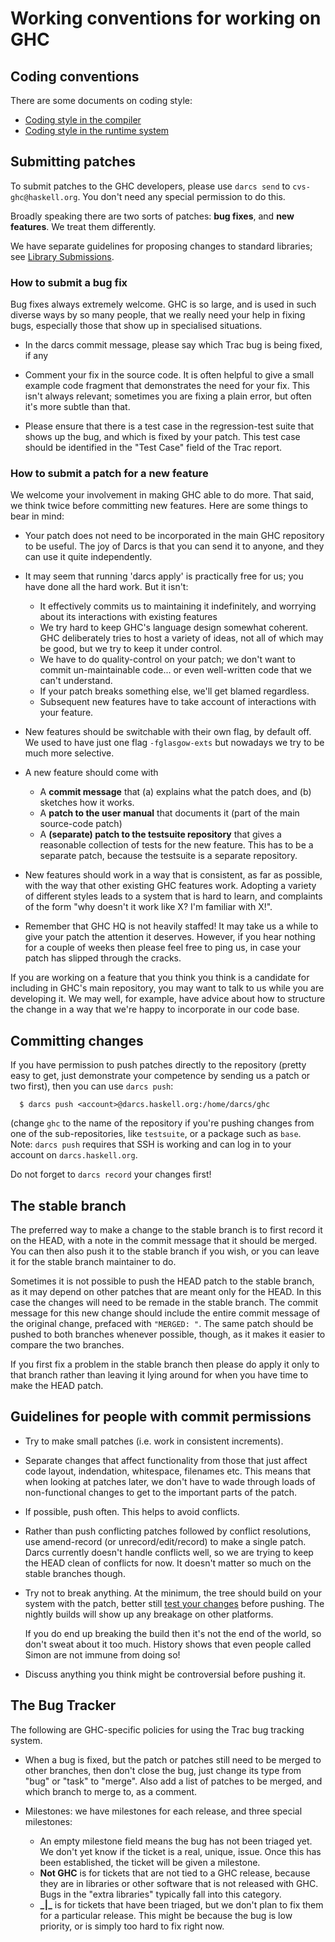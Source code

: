 


# Working conventions for working on GHC


## Coding conventions



There are some documents on coding style:


- [Coding style in the compiler](commentary/coding-style)
- [Coding style in the runtime system](commentary/rts/conventions)

## Submitting patches



To submit patches to the GHC developers, please use `darcs send` to `cvs-ghc@haskell.org`.  You don't need any special permission to do this.  



Broadly speaking there are two sorts of patches: **bug fixes**, and **new features**.  We treat them differently.



We have separate guidelines for proposing changes to standard libraries; see [
Library Submissions](http://haskell.org/haskellwiki/Library_submissions).


### How to submit a bug fix



Bug fixes always extremely welcome.  GHC is so large, and is used in such diverse ways by so many people, that we really need your help in fixing bugs, especially those that show up in specialised situations.


- In the darcs commit message, please say which Trac bug is being fixed, if any

- Comment your fix in the source code.  It is often helpful to give a small example code fragment that demonstrates the need for your fix.  This isn't always relevant; sometimes you are fixing a plain error, but often it's more subtle than that.

- Please ensure that there is a test case in the regression-test suite that shows up the bug, and which is fixed by your patch.  This test case should be identified in the "Test Case" field of the Trac report.

### How to submit a patch for a new feature



We welcome your involvement in making GHC able to do more.  That said, we think twice before committing new features. Here are some things to bear in mind:
 


- Your patch does not need to be incorporated in the main GHC repository to be useful.  The joy of Darcs is that you can send it to anyone, and they can use it quite independently.

- It may seem that running 'darcs apply' is practically free for us; you have done all the hard work.  But it isn't:

  - It effectively commits us to maintaining it indefinitely, and worrying about its interactions with existing features
  - We try hard to keep GHC's language design somewhat coherent.  GHC deliberately tries to host a variety of ideas, not all of which may be good, but we try to keep it under control.
  - We have to do quality-control on your patch; we don't want to commit un-maintainable code... or even well-written code that we can't understand.
  - If your patch breaks something else, we'll get blamed regardless.  
  - Subsequent new features have to take account of interactions with your feature.

- New features should be switchable with their own flag, by default off.  We used to have just one flag `-fglasgow-exts` but nowadays we try to be much more selective.

- A new feature should come with 

  - A **commit message** that (a) explains what the patch does, and (b) sketches how it works.
  - A **patch to the user manual** that documents it (part of the main source-code patch)
  - A **(separate) patch to the testsuite repository** that gives a reasonable collection of tests for the new feature.  This has to be a separate patch, because the testsuite is a separate repository.

- New features should work in a way that is consistent, as far as possible, with the way that other
  existing GHC features work.  Adopting a variety of different styles leads to a
  system that is hard to learn, and complaints of the form "why doesn't it work like X?
  I'm familiar with X!".

- Remember that GHC HQ is not heavily staffed!  It may take us a while to give your patch the attention it deserves. However, if you hear nothing for a couple of weeks then please feel free to ping us, in case your patch has slipped through the cracks.


If you are working on a feature that you think you think is a candidate for including in GHC's main repository, you may want to talk to us while you are developing it.  We may well, for example, have advice about how to structure the change in a way that we're happy to incorporate in our code base.


## Committing changes



If you have permission to push patches directly to the repository (pretty easy to get, just demonstrate your competence by sending us a patch or two first), then you can use `darcs push`:


```wiki
  $ darcs push <account>@darcs.haskell.org:/home/darcs/ghc
```


(change `ghc` to the name of the repository if you're pushing changes from one of the sub-repositories, like `testsuite`, or a package such as `base`.  Note: `darcs push` requires that SSH is working and can log in to your account on `darcs.haskell.org`.



Do not forget to `darcs record` your changes first!


## The stable branch



The preferred way to make a change to the stable branch is to first record it on the HEAD,
with a note in the commit message that it should be merged. You can then also push it to the
stable branch if you wish, or you can leave it for the stable branch maintainer to do.



Sometimes it is not possible to push the HEAD patch to the stable branch, as it may depend on
other patches that are meant only for the HEAD. In this case the changes will need to be remade
in the stable branch. The commit message for this new change should include the entire commit
message of the original change, prefaced with `"MERGED: "`.
The same patch should be pushed to both branches whenever possible, though, as it makes it
easier to compare the two branches.



If you first fix a problem in the stable branch then please do apply it only to that branch
rather than leaving it lying around for when you have time to make the HEAD patch.


## Guidelines for people with commit permissions


- Try to make small patches (i.e. work in consistent increments).

- Separate changes that affect functionality from those that just affect
  code layout, indendation, whitespace, filenames etc.  This means that
  when looking at patches later, we don't have to wade through loads of
  non-functional changes to get to the important parts of the patch.   

- If possible, push often.  This helps to avoid conflicts.

- Rather than push conflicting patches followed by conflict resolutions, use
  amend-record (or unrecord/edit/record) to make a single patch.  Darcs currently
  doesn't handle conflicts
  well, so we are trying to keep the HEAD clean of conflicts for now.  It doesn't
  matter so much on the stable branches though.

- Try not to break anything.  At the minimum, the tree should build on your system with
  the patch, better still [test your changes](building/running-tests) before
  pushing.  The nightly builds will show up any breakage on other platforms.

  If you do end up breaking the build then it's not the end of the world,
  so don't sweat about it too much. History shows that even people
  called Simon are not immune from doing so!

- Discuss anything you think might be controversial before pushing it.

## The Bug Tracker



The following are GHC-specific policies for using the Trac bug tracking system.


- When a bug is fixed, but the patch or patches still need to be merged to other branches, then
  don't close the bug, just change its type from "bug" or "task" to "merge".  Also add a list of
  patches to be merged, and which branch to merge to, as a comment.

- Milestones: we have milestones for each release, and three special milestones:

  - An empty milestone field means the bug has not been triaged yet.  We don't yet know if the
    ticket is a real, unique, issue.  Once this has been established, the ticket will be given
    a milestone.
  - **Not GHC** is for tickets that are not tied to a GHC release, because they are in libraries
    or other software that is not released with GHC.  Bugs in the "extra libraries" typically fall
    into this category.
  - **\_\|\_** is for tickets that have been triaged, but we don't plan to fix them for a particular
    release.  This might be because the bug is low priority, or is simply too hard to fix right now.
